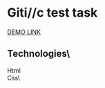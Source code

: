 # Giti//c test task
[DEMO LINK](https://vladyslav78292.github.io/giti2c-tt/)

## Technologies\
Html\
Css\
